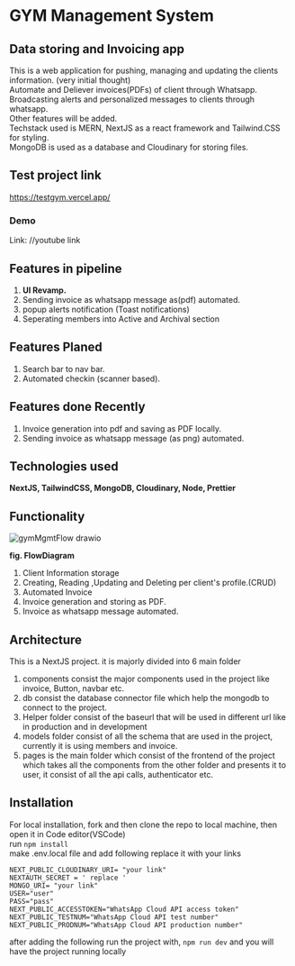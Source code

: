 # **GYM Management System**
## **Data storing and Invoicing app**
This is a web application for pushing, managing and updating the clients information. (very initial thought) <br/>
Automate and Deliever invoices(PDFs) of client through Whatsapp.<br/>
Broadcasting alerts and personalized messages to clients through whatsapp.<br/>
Other features will be added.<br/>
Techstack used is MERN, NextJS as a react framework and Tailwind.CSS for styling.<br/>
MongoDB is used as a database and Cloudinary for storing files.

## Test project link
https://testgym.vercel.app/

### Demo
Link: //youtube link

## Features in pipeline
1. **UI Revamp.**
2. Sending invoice as whatsapp message as(pdf) automated.
3. popup alerts notification (Toast notifications)
4. Seperating members into Active and Archival section

## Features Planed
1. Search bar to nav bar.
2. Automated checkin (scanner based).

## Features done Recently
1. Invoice generation into pdf and saving as PDF locally.
2. Sending invoice as whatsapp message (as png) automated.

## Technologies used
**NextJS, TailwindCSS, MongoDB, Cloudinary, Node, Prettier**

## Functionality

![gymMgmtFlow drawio](https://user-images.githubusercontent.com/33827410/204362722-cefa0fce-a1fb-4a93-b17e-b6ee3d761c43.png)

**fig. FlowDiagram**

1. Client Information storage
  1. Creating, Reading ,Updating and Deleting per client's profile.(CRUD)
2. Automated Invoice
  1. Invoice generation and storing as PDF.
  2. Invoice as whatsapp message automated.

## Architecture



This is a NextJS project. it is majorly divided into 6 main folder 
1. components consist the major components used in the project like invoice, Button, navbar etc.
2. db consist the database connector file which help the mongodb to connect to the project.
3. Helper folder consist of the baseurl that will be used in different url like in production and in development
4. models folder consist of all the schema that are used in the project, currently it is using members and invoice.
5. pages is the main folder which consist of the frontend of the project which takes all the components from the other folder and presents it to user, it consist of all the api calls, authenticator etc.

## Installation 
For local installation,
 fork and then clone the repo to local machine,
then open it in Code editor(VSCode) <br/>
run `npm install` <br/>
make .env.local file and add following 
replace it with your links

`NEXT_PUBLIC_CLOUDINARY_URI= "your link" ` <br/>
`NEXTAUTH_SECRET = ' replace ' ` <br/>
`MONGO_URI= "your link"` <br/>
`USER="user"` <br/>
`PASS="pass"` <br/>
`NEXT_PUBLIC_ACCESSTOKEN="WhatsApp Cloud API access token"` <br/>
`NEXT_PUBLIC_TESTNUM="WhatsApp Cloud API test number"` <br/>
`NEXT_PUBLIC_PRODNUM="WhatsApp Cloud API production number"` <br/>

after adding the following run the project with, 
`npm run dev`
and you will have the project running locally

